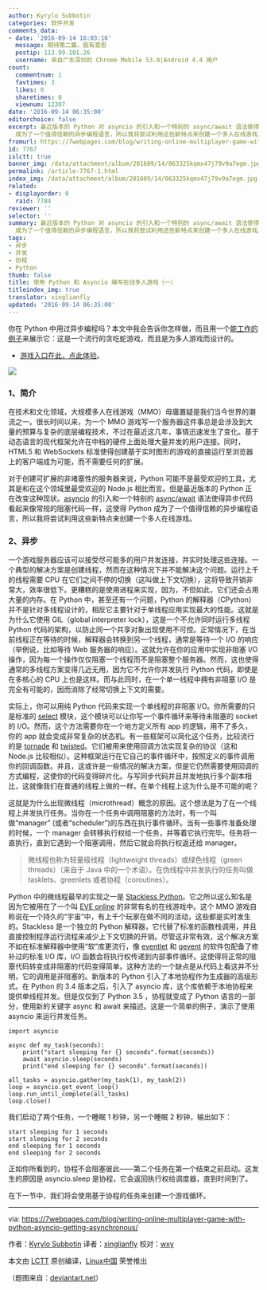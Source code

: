 ```yaml
---
author: Kyrylo Subbotin
categories: 软件开发
comments_data:
- date: '2016-09-14 16:03:16'
  message: 期待第二篇，挺有意思
  postip: 113.99.101.26
  username: 来自广东深圳的 Chrome Mobile 53.0|Android 4.4 用户
count:
  commentnum: 1
  favtimes: 3
  likes: 0
  sharetimes: 0
  viewnum: 12307
date: '2016-09-14 06:35:00'
editorchoice: false
excerpt: 最近版本的 Python 对 asyncio 的引入和一个特别的 async/await 语法使得异步代码看起来像常规的阻塞代码一样，这使得 Python
  成为了一个值得信赖的异步编程语言，所以我将尝试利用这些新特点来创建一个多人在线游戏。
fromurl: https://7webpages.com/blog/writing-online-multiplayer-game-with-python-asyncio-getting-asynchronous/
id: 7767
islctt: true
banner_img: /data/attachment/album/201609/14/063325kqmx47j79v9a7egm.jpg
permalink: /article-7767-1.html
index_img: /data/attachment/album/201609/14/063325kqmx47j79v9a7egm.jpg.thumb.jpg
related:
- displayorder: 0
  raid: 7784
reviewer: ''
selector: ''
summary: 最近版本的 Python 对 asyncio 的引入和一个特别的 async/await 语法使得异步代码看起来像常规的阻塞代码一样，这使得 Python
  成为了一个值得信赖的异步编程语言，所以我将尝试利用这些新特点来创建一个多人在线游戏。
tags:
- 异步
- 并发
- 协程
- Python
thumb: false
title: 使用 Python 和 Asyncio 编写在线多人游戏（一）
titleindex_img: true
translator: xinglianfly
updated: '2016-09-14 06:35:00'
---
```


你在 Python 中用过异步编程吗？本文中我会告诉你怎样做，而且用一个[能工作的例子](http://snakepit-game.com/)来展示它：这是一个流行的贪吃蛇游戏，而且是为多人游戏而设计的。


* [游戏入口在此，点此体验](http://snakepit-game.com/)。


![](/data/attachment/album/201609/14/063325kqmx47j79v9a7egm.jpg)


### 1、简介


在技术和文化领域，大规模多人在线游戏（MMO）毋庸置疑是我们当今世界的潮流之一。很长时间以来，为一个 MMO 游戏写一个服务器这件事总是会涉及到大量的预算与复杂的底层编程技术，不过在最近这几年，事情迅速发生了变化。基于动态语言的现代框架允许在中档的硬件上面处理大量并发的用户连接。同时，HTML5 和 WebSockets 标准使得创建基于实时图形的游戏的直接运行至浏览器上的客户端成为可能，而不需要任何的扩展。


对于创建可扩展的非堵塞性的服务器来说，Python 可能不是最受欢迎的工具，尤其是和在这个领域里最受欢迎的 Node.js 相比而言。但是最近版本的 Python 正在改变这种现状。[asyncio](https://docs.python.org/3/library/asyncio.html) 的引入和一个特别的 [async/await](https://docs.python.org/3/whatsnew/3.5.html#whatsnew-pep-492) 语法使得异步代码看起来像常规的阻塞代码一样，这使得 Python 成为了一个值得信赖的异步编程语言，所以我将尝试利用这些新特点来创建一个多人在线游戏。


### 2、异步


一个游戏服务器应该可以接受尽可能多的用户并发连接，并实时处理这些连接。一个典型的解决方案是创建线程，然而在这种情况下并不能解决这个问题。运行上千的线程需要 CPU 在它们之间不停的切换（这叫做上下文切换），这将导致开销非常大，效率很低下。更糟糕的是使用进程来实现，因为，不但如此，它们还会占用大量的内存。在 Python 中，甚至还有一个问题，Python 的解释器（CPython）并不是针对多线程设计的，相反它主要针对于单线程应用实现最大的性能。这就是为什么它使用 GIL（global interpreter lock），这是一个不允许同时运行多线程 Python 代码的架构，以防止同一个共享对象出现使用不可控。正常情况下，在当前线程正在等待的时候，解释器会转换到另一个线程，通常是等待一个 I/O 的响应（举例说，比如等待 Web 服务器的响应）。这就允许在你的应用中实现非阻塞 I/O 操作，因为每一个操作仅仅阻塞一个线程而不是阻塞整个服务器。然而，这也使得通常的多线程方案变得几近无用，因为它不允许你并发执行 Python 代码，即使是在多核心的 CPU 上也是这样。而与此同时，在一个单一线程中拥有非阻塞 I/O 是完全有可能的，因而消除了经常切换上下文的需要。


实际上，你可以用纯 Python 代码来实现一个单线程的非阻塞 I/O。你所需要的只是标准的 [select](https://docs.python.org/2/library/select.html) 模块，这个模块可以让你写一个事件循环来等待未阻塞的 socket 的 I/O。然而，这个方法需要你在一个地方定义所有 app 的逻辑，用不了多久，你的 app 就会变成非常复杂的状态机。有一些框架可以简化这个任务，比较流行的是 [tornade](http://www.tornadoweb.org/) 和 [twisted](http://twistedmatrix.com/)。它们被用来使用回调方法实现复杂的协议（这和 Node.js 比较相似）。这种框架运行在它自己的事件循环中，按照定义的事件调用你的回调函数。并且，这或许是一些情况的解决方案，但是它仍然需要使用回调的方式编程，这使你的代码变得碎片化。与写同步代码并且并发地执行多个副本相比，这就像我们在普通的线程上做的一样。在单个线程上这为什么是不可能的呢？


这就是为什么出现微线程（microthread）概念的原因。这个想法是为了在一个线程上并发执行任务。当你在一个任务中调用阻塞的方法时，有一个叫做“manager” (或者“scheduler”)的东西在执行事件循环。当有一些事件准备处理的时候，一个 manager 会转移执行权给一个任务，并等着它执行完毕。任务将一直执行，直到它遇到一个阻塞调用，然后它就会将执行权返还给 manager。



> 
> 微线程也称为轻量级线程（lightweight threads）或绿色线程（green threads）（来自于 Java 中的一个术语）。在伪线程中并发执行的任务叫做 tasklets、greenlets 或者协程（coroutines）。
> 
> 
> 


Python 中的微线程最早的实现之一是 [Stackless Python](http://www.stackless.com/)。它之所以这么知名是因为它被用在了一个叫 [EVE online](http://www.eveonline.com/) 的非常有名的在线游戏中。这个 MMO 游戏自称说在一个持久的“宇宙”中，有上千个玩家在做不同的活动，这些都是实时发生的。Stackless 是一个独立的 Python 解释器，它代替了标准的函数栈调用，并且直接控制程序运行流程来减少上下文切换的开销。尽管这非常有效，这个解决方案不如在标准解释器中使用“软”库更流行，像 [eventlet](http://eventlet.net/) 和 [gevent](http://www.gevent.org/) 的软件包配备了修补过的标准 I/O 库，I/O 函数会将执行权传递到内部事件循环。这使得将正常的阻塞代码转变成非阻塞的代码变得简单。这种方法的一个缺点是从代码上看这并不分明，它的调用是非阻塞的。新版本的 Python 引入了本地协程作为生成器的高级形式。在 Python 的 3.4 版本之后，引入了 asyncio 库，这个库依赖于本地协程来提供单线程并发。但是仅仅到了 Python 3.5 ，协程就变成了 Python 语言的一部分，使用新的关键字 async 和 await 来描述。这是一个简单的例子，演示了使用 asyncio 来运行并发任务。



```
import asyncio

async def my_task(seconds):
    print("start sleeping for {} seconds".format(seconds))
    await asyncio.sleep(seconds)
    print("end sleeping for {} seconds".format(seconds))

all_tasks = asyncio.gather(my_task(1), my_task(2))
loop = asyncio.get_event_loop()
loop.run_until_complete(all_tasks)
loop.close()    

```

我们启动了两个任务，一个睡眠 1 秒钟，另一个睡眠 2 秒钟，输出如下：



```
start sleeping for 1 seconds
start sleeping for 2 seconds
end sleeping for 1 seconds
end sleeping for 2 seconds

```

正如你所看到的，协程不会阻塞彼此——第二个任务在第一个结束之前启动。这发生的原因是 asyncio.sleep 是协程，它会返回执行权给调度器，直到时间到了。


在下一节中，我们将会使用基于协程的任务来创建一个游戏循环。




---


via: <https://7webpages.com/blog/writing-online-multiplayer-game-with-python-asyncio-getting-asynchronous/>


作者：[Kyrylo Subbotin](https://7webpages.com/blog/writing-online-multiplayer-game-with-python-asyncio-getting-asynchronous/) 译者：[xinglianfly](https://github.com/xinglianfly) 校对：[wxy](https://github.com/wxy)


本文由 [LCTT](https://github.com/LCTT/TranslateProject) 原创编译，[Linux中国](https://linux.cn/) 荣誉推出


（题图来自：[deviantart.net](http://img00.deviantart.net/44f3/i/2009/121/1/6/hydra_by_ruth_tay.jpg)）